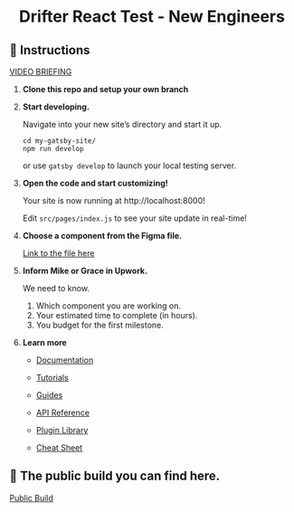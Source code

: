<h1 align="center">
  Drifter React Test - New Engineers
</h1>

## 🚀 Instructions

[VIDEO BRIEFING](https://www.loom.com/share/95d1a723096f4aac85be87b111d2470b)

1.  **Clone this repo and setup your own branch**
2.  **Start developing.**

    Navigate into your new site’s directory and start it up.

    ```shell
    cd my-gatsby-site/
    npm run develop
    ```
    or use `gatsby develop` to launch your local testing server.

5.  **Open the code and start customizing!**

    Your site is now running at http://localhost:8000!

    Edit `src/pages/index.js` to see your site update in real-time!

3.  **Choose a component from the Figma file.**

    [Link to the file here](https://www.figma.com/file/E5QpBkONnsYK2wMV3oD0Nz/Onboarding-Test?node-id=1%3A10)

4.  **Inform Mike or Grace in Upwork.**
    
    We need to know.

    1.  Which component you are working on.
    2.  Your estimated time to complete (in hours).
    3.  You budget for the first milestone. 


5.  **Learn more**

    - [Documentation](https://www.gatsbyjs.com/docs/?utm_source=starter&utm_medium=readme&utm_campaign=minimal-starter)

    - [Tutorials](https://www.gatsbyjs.com/tutorial/?utm_source=starter&utm_medium=readme&utm_campaign=minimal-starter)

    - [Guides](https://www.gatsbyjs.com/tutorial/?utm_source=starter&utm_medium=readme&utm_campaign=minimal-starter)

    - [API Reference](https://www.gatsbyjs.com/docs/api-reference/?utm_source=starter&utm_medium=readme&utm_campaign=minimal-starter)

    - [Plugin Library](https://www.gatsbyjs.com/plugins?utm_source=starter&utm_medium=readme&utm_campaign=minimal-starter)

    - [Cheat Sheet](https://www.gatsbyjs.com/docs/cheat-sheet/?utm_source=starter&utm_medium=readme&utm_campaign=minimal-starter)

## 🚀 The public build you can find here.

[Public Build](https://drifter-react-test.netlify.app)
